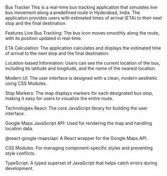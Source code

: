Bus Tracker
This is a real-time bus tracking application that simulates live bus movement along a predefined route in Hyderabad, India. The application provides users with estimated times of arrival (ETA) to their next stop and the final destination.

Features
Live Bus Tracking: The bus icon moves smoothly along the route, with its position updated in real-time.

ETA Calculation: The application calculates and displays the estimated time of arrival to the next stop and the final destination.

Location-based Information: Users can see the current location of the bus, including its latitude and longitude, and the name of the nearest location.

Modern UI: The user interface is designed with a clean, modern aesthetic using CSS Modules.

Stop Markers: The map displays markers for each designated bus stop, making it easy for users to visualize the entire route.

Technologies
React: The core JavaScript library for building the user interface.

Google Maps JavaScript API: Used for rendering the map and handling location data.

@react-google-maps/api: A React wrapper for the Google Maps API.

CSS Modules: For managing component-specific styles and preventing style conflicts.

TypeScript: A typed superset of JavaScript that helps catch errors during development.

